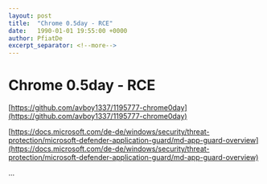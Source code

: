 ```yaml
---
layout: post
title:  "Chrome 0.5day - RCE"
date:   1990-01-01 19:55:00 +0000
author: PfiatDe
excerpt_separator: <!--more-->
---
```


# Chrome 0.5day - RCE

[https://github.com/avboy1337/1195777-chrome0day](https://github.com/avboy1337/1195777-chrome0day)

[https://docs.microsoft.com/de-de/windows/security/threat-protection/microsoft-defender-application-guard/md-app-guard-overview](https://docs.microsoft.com/de-de/windows/security/threat-protection/microsoft-defender-application-guard/md-app-guard-overview)

...
<!--more-->
